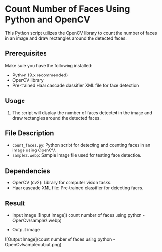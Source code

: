 # Count Number of Faces Using Python and OpenCV

This Python script utilizes the OpenCV library to count the number of faces in an image and draw rectangles around the detected faces.

## Prerequisites

Make sure you have the following installed:

- Python (3.x recommended)
- OpenCV library
- Pre-trained Haar cascade classifier XML file for face detection

## Usage

1. The script will display the number of faces detected in the image and draw rectangles around the detected faces.

## File Description

- `count_faces.py`: Python script for detecting and counting faces in an image using OpenCV.
- `sample2.webp`: Sample image file used for testing face detection.

## Dependencies

- OpenCV (cv2): Library for computer vision tasks.
- Haar cascade XML file: Pre-trained classifier for detecting faces.

## Result

- Input image
  ![Input Image]( count number of faces using python - OpenCv\sample2.webp)

- Output image

![Output Image](count number of faces using python - OpenCv\sampleoutput.png)
